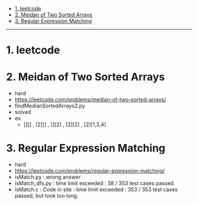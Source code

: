 - [1. leetcode](#1-leetcode)
- [2. Meidan of Two Sorted Arrays](#2-meidan-of-two-sorted-arrays)
- [3. Regular Expression Matching](#3-regular-expression-matching)

--------------------
# 1. leetcode

# 2. Meidan of Two Sorted Arrays
- hard
- https://leetcode.com/problems/median-of-two-sorted-arrays/
- findMedianSortedArrays2.py
- solved
- ex
  - [][] , [2][] , [][2] , [2][2] , [2][1,3,4] 

# 3. Regular Expression Matching
- hard
- https://leetcode.com/problems/regular-expression-matching/
- isMatch.py : wrong answer
- isMatch_dfs.py : time limit exceeded : 38 / 353 test cases passed.
- isMatch.c : Code in site : time limit exceeded : 353 / 353 test cases passed, but took too long.



